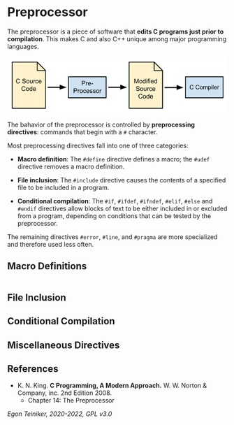 # Preprocessor

The preprocessor is a piece of software that **edits C programs just prior to compilation**. This makes C and also C++ unique among major programming languages.

![C Pre Processor](CPreprocessor.png)

The bahavior of the preprocessor is controlled by **preprocessing directives**:
commands that begin with a `#` character.

Most preprocessing directives fall into one of three categories:
* **Macro definition**: The `#define` directive defines a macro; the `#udef` directive removes a macro definition.

* **File inclusion**: The `#include` directive causes the contents of a specified file to be included in a program.

* **Conditional compilation**: The `#if`, `#ifdef`, `#ifndef`, `#elif`, `#else` 
and `#endif` directives allow blocks of text to be either included in or excluded from a program, depending on conditions that can be tested by the preprocessor.

The remaining directives `#error`, `#line`, and `#pragma` are more specialized and therefore used less often.

## Macro Definitions

```

```
## File Inclusion


## Conditional Compilation


## Miscellaneous Directives



## References

* K. N. King. **C Programming, A Modern Approach.** W. W. Norton & Company, inc. 2nd Edition 2008. 
    * Chapter 14: The Preprocessor

*Egon Teiniker, 2020-2022, GPL v3.0* 
